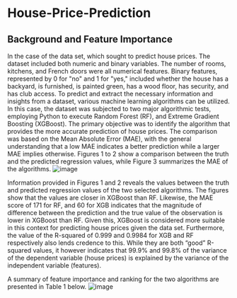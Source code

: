 # House-Price-Prediction

## Background and Feature Importance 
In the case of the data set, which sought to predict house prices. The dataset included both numeric and binary variables. The number of rooms, kitchens, and French doors were all numerical features. Binary features, represented by 0 for "no" and 1 for "yes," included whether the house has a backyard, is furnished, is painted green, has a wood floor, has security, and has club access. To predict and extract the necessary information and insights from a dataset, various machine learning algorithms can be utilized. In this case, the dataset was subjected to two major algorithmic tests, employing Python to execute Random Forest (RF), and Extreme Gradient Boosting (XGBoost). The primary objective was to identify the algorithm that provides the more accurate prediction of house prices. The comparison was based on the Mean Absolute Error (MAE), with the general understanding that a low MAE indicates a better prediction while a larger MAE implies otherwise. Figures 1 to 2 show a comparison between the truth and the predicted regression values, while Figure 3 summarizes the MAE of the algorithms. 
![image](https://github.com/JohnOlufemi/House-Price-Prediction/assets/104203741/949dd90a-d3eb-4291-adc7-9a036a141593)

Information provided in Figures 1 and 2 reveals the values between the truth and predicted regression values of the two selected algorithms. The figures show that the values are closer in XGBoost than RF. Likewise, the MAE score of 171 for RF, and 60 for XGB indicates that the magnitude of difference between the prediction and the true value of the observation is lower in XGBoost than RF. Given this, XGBoost is considered more suitable in this context for predicting house prices given the data set. Furthermore, the value of the R-squared of 0.999 and 0.9984 for XGB and RF respectively also lends credence to this. While they are both “good” R-squared values, it however indicates that 99.9% and 99.8% of the variance of the dependent variable (house prices) is explained by the variance of the independent variable (features). 

A summary of feature importance and ranking for the two algorithms are presented in Table 1 below. 
![image](https://github.com/JohnOlufemi/House-Price-Prediction/assets/104203741/0a0efb1b-e867-4200-ac71-2009b942a3c5)
